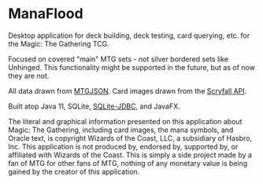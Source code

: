 # ManaFlood
Desktop application for deck building, deck testing, card querying, etc. for the Magic: The Gathering TCG.

Focused on covered "main" MTG sets - not silver bordered sets like Unhinged. This functionality might be supported in the future, but as of now they are not.

All data drawn from [MTGJSON](https://mtgjson.com/). Card images drawn from the [Scryfall API](https://scryfall.com/docs/api).

Built atop Java 11, SQLite, [SQLite-JDBC](https://bitbucket.org/xerial/sqlite-jdbc/downloads/), and JavaFX.

The literal and graphical information presented on this application about Magic: The Gathering, including card images, the mana symbols, and Oracle text, is copyright Wizards of the Coast, LLC, a subsidiary of Hasbro, Inc. This application is not produced by, endorsed by, supported by, or affiliated with Wizards of the Coast. This is simply a side project made by a fan of MTG for other fans of MTG, nothing of any monetary value is being gained by the creator of this application.
